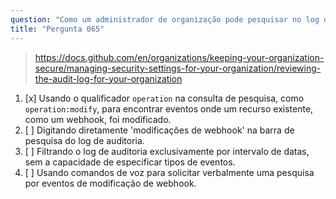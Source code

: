 ```yaml
---
question: "Como um administrador de organização pode pesquisar no log de auditoria por eventos relacionados a modificações de webhooks?"
title: "Pergunta 065"
---
```


> https://docs.github.com/en/organizations/keeping-your-organization-secure/managing-security-settings-for-your-organization/reviewing-the-audit-log-for-your-organization
1. [x] Usando o qualificador `operation` na consulta de pesquisa, como `operation:modify`, para encontrar eventos onde um recurso existente, como um webhook, foi modificado.
1. [ ] Digitando diretamente 'modificações de webhook' na barra de pesquisa do log de auditoria.
1. [ ] Filtrando o log de auditoria exclusivamente por intervalo de datas, sem a capacidade de especificar tipos de eventos.
1. [ ] Usando comandos de voz para solicitar verbalmente uma pesquisa por eventos de modificação de webhook.
